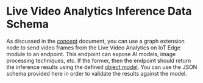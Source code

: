 # Live Video Analytics Inference Data Schema

As discussed in the [concept](https://docs.microsoft.com/azure/media-services/live-video-analytics-edge/media-graph-extension-concept) document, you can use a graph extension node to send video frames from the Live Video Analytics on IoT Edge module to an endpoint. This endpoint can expose AI models, image processing techniques, etc. If the former, then the endpoint should return the inference results using the defined [object model](https://docs.microsoft.com/azure/media-services/live-video-analytics-edge/inference-metadata-schema). You can use the JSON schema provided here in order to validate the results against the model.

